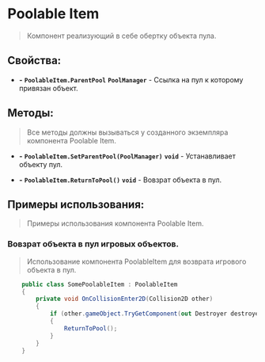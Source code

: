 # Poolable Item

> Компонент реализующий в себе обертку объекта пула.

## Свойства:

- **-** **`PoolableItem.ParentPool`** **`PoolManager`** - Ссылка на пул к которому привязан объект.

## Методы:

> Все методы должны вызываться у созданного экземпляра компонента Poolable Item.

- **-** **`PoolableItem.SetParentPool(PoolManager)`** **`void`** - Устанавливает объекту пул.


- **-** **`PoolableItem.ReturnToPool()`** **`void`** - Вовзрат объекта в пул.

## Примеры использования:

> Примеры использования компонента Poolable Item.

### Вовзрат объекта в пул игровых объектов.

> Использование компонента PoolableItem для возврата игрового объекта в пул.

```c#
    public class SomePoolableItem : PoolableItem
    {
        private void OnCollisionEnter2D(Collision2D other)
        {
            if (other.gameObject.TryGetComponent(out Destroyer destroyer))
            {
                ReturnToPool();   
            }
        }
    }
```




